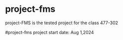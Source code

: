 # project-fms
project-FMS is the tested project for the class 477-302

#project-fms
project start date: Aug 1,2024
